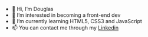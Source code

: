 - 👋 Hi, I’m Douglas
- 👀 I’m interested in becoming a front-end dev
- 🌱 I’m currently learning HTML5, CSS3 and JavaScript
- 📫 You can contact me through my <a href="https://www.linkedin.com/in/douglasgjar/" target="_blank" rel="external">Linkedin</a>

<!---
douglasgjar/douglasgjar is a ✨ special ✨ repository because its `README.md` (this file) appears on your GitHub profile.
You can click the Preview link to take a look at your changes.
--->

